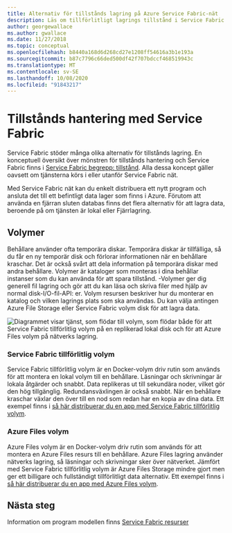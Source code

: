 ```yaml
---
title: Alternativ för tillstånds lagring på Azure Service Fabric-nät
description: Läs om tillförlitligt lagrings tillstånd i Service Fabric nätprogram som körs på Azure Service Fabric-nätet.
author: georgewallace
ms.author: gwallace
ms.date: 11/27/2018
ms.topic: conceptual
ms.openlocfilehash: b8440a168d6d268cd27e1208ff54616a3b1e193a
ms.sourcegitcommit: b87c7796c66ded500df42f707bdccf468519943c
ms.translationtype: MT
ms.contentlocale: sv-SE
ms.lasthandoff: 10/08/2020
ms.locfileid: "91843217"
---
```

# <a name="state-management-with-service-fabric"></a>Tillstånds hantering med Service Fabric

Service Fabric stöder många olika alternativ för tillstånds lagring. En konceptuell översikt över mönstren för tillstånds hantering och Service Fabric finns i [Service Fabric begrepp: tillstånd](../service-fabric/service-fabric-concepts-state.md). Alla dessa koncept gäller oavsett om tjänsterna körs i eller utanför Service Fabric nät. 

Med Service Fabric nät kan du enkelt distribuera ett nytt program och ansluta det till ett befintligt data lager som finns i Azure. Förutom att använda en fjärran sluten databas finns det flera alternativ för att lagra data, beroende på om tjänsten är lokal eller Fjärrlagring. 

## <a name="volumes"></a>Volymer

Behållare använder ofta temporära diskar. Temporära diskar är tillfälliga, så du får en ny temporär disk och förlorar informationen när en behållare kraschar. Det är också svårt att dela information på temporära diskar med andra behållare. Volymer är kataloger som monteras i dina behållar instanser som du kan använda för att spara tillstånd. -Volymer ger dig generell fil lagring och gör att du kan läsa och skriva filer med hjälp av normal disk-I/O-fil-API: er. Volym resursen beskriver hur du monterar en katalog och vilken lagrings plats som ska användas. Du kan välja antingen Azure File Storage eller Service Fabric volym disk för att lagra data.

![Diagrammet visar tjänst, som flödar till volym, som flödar både för att Service Fabric tillförlitlig volym på en replikerad lokal disk och för att Azure Files volym på nätverks lagring.][image3]

### <a name="service-fabric-reliable-volume"></a>Service Fabric tillförlitlig volym

Service Fabric tillförlitlig volym är en Docker-volym driv rutin som används för att montera en lokal volym till en behållare. Läsningar och skrivningar är lokala åtgärder och snabbt. Data replikeras ut till sekundära noder, vilket gör den hög tillgänglig. Redundansväxlingen är också snabbt. När en behållare kraschar växlar den över till en nod som redan har en kopia av dina data. Ett exempel finns i [så här distribuerar du en app med Service Fabric tillförlitlig volym](service-fabric-mesh-howto-deploy-app-sfreliable-disk-volume.md).

### <a name="azure-files-volume"></a>Azure Files volym

Azure Files volym är en Docker-volym driv rutin som används för att montera en Azure Files resurs till en behållare. Azure Files lagring använder nätverks lagring, så läsningar och skrivningar sker över nätverket. Jämfört med Service Fabric tillförlitlig volym är Azure Files Storage mindre gjort men ger ett billigare och fullständigt tillförlitligt data alternativ. Ett exempel finns i [så här distribuerar du en app med Azure Files volym](service-fabric-mesh-howto-deploy-app-azurefiles-volume.md).

## <a name="next-steps"></a>Nästa steg

Information om program modellen finns [Service Fabric resurser](service-fabric-mesh-service-fabric-resources.md)

[image3]: ./media/service-fabric-mesh-storing-state/volumes.png
